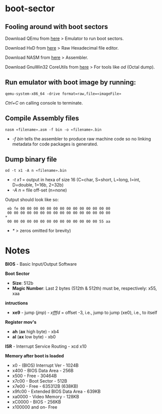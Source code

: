 # boot-sector
## Fooling around with boot sectors

Download QEmu from [here](https://www.qemu.org/) > Emulator to run boot sectors.

Download HxD from [here](https://mh-nexus.de/en/downloads.php?product=HxD) > Raw Hexadecimal file editor.

Download NASM from [here](http://www.nasm.us/) > Assembler.

Download GnuWin32 CoreUtils from [here](http://gnuwin32.sourceforge.net/packages/coreutils.htm) > For tools like *od* (Octal dump).

## Run emulator with boot image by running:

```
qemu-system-x86_64 -drive format=raw,file=«imageFile»
```
*Ctrl+C* on calling console to terminate.

## Compile Assembly files
```
nasm «filename».asm -f bin -o «filename».bin
```
- *-f bin* tells the assembler to produce raw machine code so no linking metadata for code packages is generated.

## Dump binary file 
```
od -t x1 -A n «filename».bin
```
- *-t x1* = output in hexa of size 16 (C=char, S=short, L=long, I=int, D=double, 1=16b, 2=32b)
- *-A n* = file off-set (n=none)

Output should look like so:
```
 eb fe 00 00 00 00 00 00 00 00 00 00 00 00 00 00
 00 00 00 00 00 00 00 00 00 00 00 00 00 00 00 00
*
 00 00 00 00 00 00 00 00 00 00 00 00 00 00 55 aa
 ```

- *\** > zeros omitted for brevity)




# Notes

**BIOS** - Basic Input/Output Software

**Boot Sector**
 - **Size**: 512b
- **Magic Number**: Last 2 bytes (512th & 512th) must be, respectively: x55, xaa

**intructions**
- **xe9** - jump (*jmp*) - *xfffd* = offset -3, i.e., jump to jump (xe0), i.e., to itself

**Register mov's**
- **ah** (**ax** high byte) - xb4
- **al** (**ax** low byte) - xb0

**ISR** - Interrupt Service Routing - xcd x10

**Memory after boot is loaded**
- x0 - (BIOS) Interrupt Ver - 1024B
- x400 - BIOS Data Area - 256B
- x500 - Free - 30464B
- x7c00 - Boot Sector - 512B
- x7e00 - Free - 635312B (638KB)
- x9fc00 - Extended BIOS Data Area - 639KB
- xa0000 - Video Memory - 128KB
- xC0000 - BIOS - 256KB
- x100000 and on- Free

